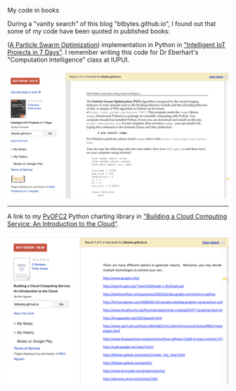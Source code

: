 My code in books

During a "vanity search" of this blog "btbytes.github.io", I found out that some of my code have been quoted in published books:

([A Particle Swarm Optimization](https://gist.github.com/btbytes/79877)) implementation in Python in ["Intelligent IoT Projects in 7 Days"](https://www.packtpub.com/hardware-and-creative/intelligent-iot-projects-7-days). I remember writing this code for Dr Eberhart's "Computation Intelligence" class at IUPUI.

![](images/pso-book.png)

<script src="https://gist.github.com/btbytes/79877.js?file=pso.py"></script>

----

A link to my [PyOFC2](http://btbytes.github.io/pyofc2/) Python charting library in ["Building a Cloud Computing Service: An Introduction to the Cloud"](https://books.google.com/books?id=RHBWBQAAQBAJ&lpg=PA46&ots=K3Ax-hLlZg&dq=btbytes.github.io&pg=PA46#v=onepage&q=btbytes.github.io&f=false).

![](images/pyofc2-book.png)


